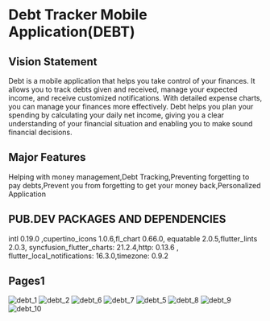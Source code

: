 # Debt Tracker Mobile Application(DEBT)

## Vision Statement

Debt is a mobile application that helps you take control of your finances. It allows you to track debts given and received, manage your expected income, and receive customized notifications. With detailed expense charts, you can manage your finances more effectively. Debt helps you plan your spending by calculating your daily net income, giving you a clear understanding of your financial situation and enabling you to make sound financial decisions.

## Major Features

Helping with money management,Debt Tracking,Preventing forgetting to pay debts,Prevent you from forgetting to get your money back,Personalized Application

## PUB.DEV PACKAGES AND DEPENDENCIES

intl 0.19.0 ,cupertino_icons 1.0.6,fl_chart 0.66.0, equatable 2.0.5,flutter_lints 2.0.3,
syncfusion_flutter_charts: 21.2.4,http: 0.13.6 , flutter_local_notifications: 16.3.0,timezone: 0.9.2

## Pages1
![debt_1](https://github.com/cosmanylmz/Debt_debtTracker/assets/74899293/a7f6e33b-943a-49ed-abb7-0a517dd38f91)
![debt_2](https://github.com/cosmanylmz/Debt_debtTracker/assets/74899293/9443b8fd-2ca5-4527-b2cb-40fe9edfd01d)
![debt_6](https://github.com/cosmanylmz/Debt_debtTracker/assets/74899293/fd915e36-2231-4446-8451-b371e980042a)
![debt_7](https://github.com/cosmanylmz/Debt_debtTracker/assets/74899293/91d33f58-9b61-45c7-b283-9480d260312a)
![debt_5](https://github.com/cosmanylmz/Debt_debtTracker/assets/74899293/ff354d4b-366d-4134-93a7-62f9cb3485e7)
![debt_8](https://github.com/cosmanylmz/Debt_debtTracker/assets/74899293/609ee7c9-cb8c-4f05-bdf5-423b5f6524af)
![debt_9](https://github.com/cosmanylmz/Debt_debtTracker/assets/74899293/b864f0f7-0c8f-4e34-a5d9-a2498fa2d957)
![debt_10](https://github.com/cosmanylmz/Debt_debtTracker/assets/74899293/0d5c5858-0e64-4781-9f93-b3ea5262ac6a)

